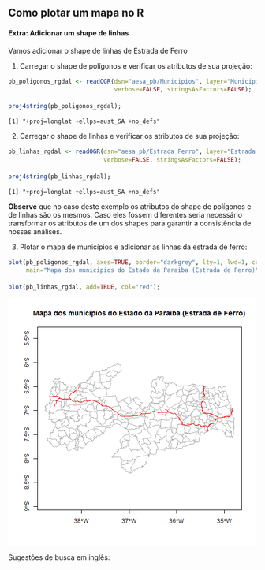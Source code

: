 

## Como plotar um mapa no R

#### Extra: Adicionar um shape de linhas

Vamos adicionar o shape de linhas de Estrada de Ferro

1) Carregar o shape de polígonos e verificar os atributos de sua projeção:

```r
pb_poligonos_rgdal <- readOGR(dsn="aesa_pb/Municipios", layer="Municipios", 
                              verbose=FALSE, stringsAsFactors=FALSE);

proj4string(pb_poligonos_rgdal);
```

```
[1] "+proj=longlat +ellps=aust_SA +no_defs"
```

2) Carregar o shape de linhas e verificar os atributos de sua projeção:

```r
pb_linhas_rgdal <- readOGR(dsn="aesa_pb/Estrada_Ferro", layer="Estrada_Ferro", 
                           verbose=FALSE, stringsAsFactors=FALSE);

proj4string(pb_linhas_rgdal);
```

```
[1] "+proj=longlat +ellps=aust_SA +no_defs"
```

**Observe** que no caso deste exemplo os atributos do shape de polígonos e de linhas são os mesmos. Caso eles fossem diferentes seria necessário transformar os atributos de um dos shapes para garantir a consistência de nossas análises.

3) Plotar o mapa de municípios e adicionar as linhas da estrada de ferro:

```r
plot(pb_poligonos_rgdal, axes=TRUE, border="darkgrey", lty=1, lwd=1, col="white", 
     main="Mapa dos municipios do Estado da Paraiba (Estrada de Ferro)");

plot(pb_linhas_rgdal, add=TRUE, col="red");
```

<img src="figure/shape_de_linhas1-1.png" title="plot of chunk shape_de_linhas1" alt="plot of chunk shape_de_linhas1" style="display: block; margin: auto;" />

Sugestões de busca em inglês:
